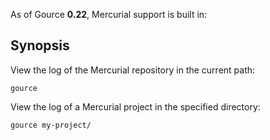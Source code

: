 As of Gource **0.22**, Mercurial support is built in:

## Synopsis ##

View the log of the Mercurial repository in the current path:

```
gource
```

View the log of a Mercurial project in the specified directory:

```
gource my-project/
```